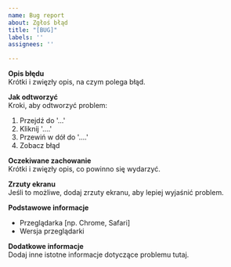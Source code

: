 ```yaml
---
name: Bug report
about: Zgłoś błąd
title: "[BUG]"
labels: ''
assignees: ''

---
```


**Opis błędu**  
Krótki i zwięzły opis, na czym polega błąd.  

**Jak odtworzyć**  
Kroki, aby odtworzyć problem:  
1. Przejdź do '...'  
2. Kliknij '....'  
3. Przewiń w dół do '....'  
4. Zobacz błąd  

**Oczekiwane zachowanie**  
Krótki i zwięzły opis, co powinno się wydarzyć.  

**Zrzuty ekranu**  
Jeśli to możliwe, dodaj zrzuty ekranu, aby lepiej wyjaśnić problem.  

**Podstawowe informacje**

 - Przeglądarka [np. Chrome, Safari]  
 - Wersja przeglądarki  

**Dodatkowe informacje**  
Dodaj inne istotne informacje dotyczące problemu tutaj.
